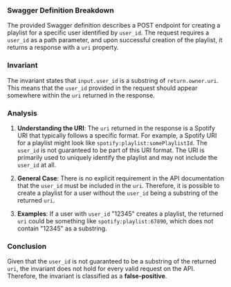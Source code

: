 ### Swagger Definition Breakdown
The provided Swagger definition describes a POST endpoint for creating a playlist for a specific user identified by `user_id`. The request requires a `user_id` as a path parameter, and upon successful creation of the playlist, it returns a response with a `uri` property.

### Invariant
The invariant states that `input.user_id` is a substring of `return.owner.uri`. This means that the `user_id` provided in the request should appear somewhere within the `uri` returned in the response.

### Analysis
1. **Understanding the URI**: The `uri` returned in the response is a Spotify URI that typically follows a specific format. For example, a Spotify URI for a playlist might look like `spotify:playlist:somePlaylistId`. The `user_id` is not guaranteed to be part of this URI format. The URI is primarily used to uniquely identify the playlist and may not include the `user_id` at all.

2. **General Case**: There is no explicit requirement in the API documentation that the `user_id` must be included in the `uri`. Therefore, it is possible to create a playlist for a user without the `user_id` being a substring of the returned `uri`.

3. **Examples**: If a user with `user_id` "12345" creates a playlist, the returned `uri` could be something like `spotify:playlist:67890`, which does not contain "12345" as a substring.

### Conclusion
Given that the `user_id` is not guaranteed to be a substring of the returned `uri`, the invariant does not hold for every valid request on the API. Therefore, the invariant is classified as a **false-positive**.
